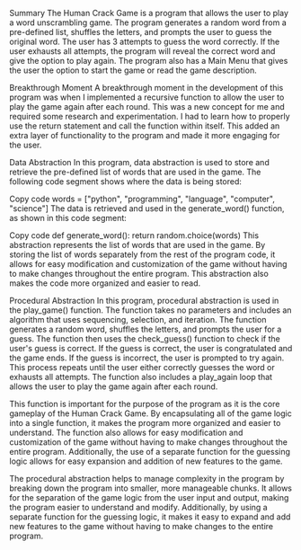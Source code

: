 Summary
The Human Crack Game is a program that allows the user to play a word unscrambling game. The program generates a random word from a pre-defined list, shuffles the letters, and prompts the user to guess the original word. The user has 3 attempts to guess the word correctly. If the user exhausts all attempts, the program will reveal the correct word and give the option to play again. The program also has a Main Menu that gives the user the option to start the game or read the game description.

Breakthrough Moment
A breakthrough moment in the development of this program was when I implemented a recursive function to allow the user to play the game again after each round. This was a new concept for me and required some research and experimentation. I had to learn how to properly use the return statement and call the function within itself. This added an extra layer of functionality to the program and made it more engaging for the user.

Data Abstraction
In this program, data abstraction is used to store and retrieve the pre-defined list of words that are used in the game. The following code segment shows where the data is being stored:

Copy code
words = ["python", "programming", "language", "computer", "science"]
The data is retrieved and used in the generate_word() function, as shown in this code segment:

Copy code
def generate_word():
    return random.choice(words)
This abstraction represents the list of words that are used in the game. By storing the list of words separately from the rest of the program code, it allows for easy modification and customization of the game without having to make changes throughout the entire program. This abstraction also makes the code more organized and easier to read.

Procedural Abstraction
In this program, procedural abstraction is used in the play_game() function. The function takes no parameters and includes an algorithm that uses sequencing, selection, and iteration. The function generates a random word, shuffles the letters, and prompts the user for a guess. The function then uses the check_guess() function to check if the user's guess is correct. If the guess is correct, the user is congratulated and the game ends. If the guess is incorrect, the user is prompted to try again. This process repeats until the user either correctly guesses the word or exhausts all attempts. The function also includes a play_again loop that allows the user to play the game again after each round.

This function is important for the purpose of the program as it is the core gameplay of the Human Crack Game. By encapsulating all of the game logic into a single function, it makes the program more organized and easier to understand. The function also allows for easy modification and customization of the game without having to make changes throughout the entire program. Additionally, the use of a separate function for the guessing logic allows for easy expansion and addition of new features to the game.

The procedural abstraction helps to manage complexity in the program by breaking down the program into smaller, more manageable chunks. It allows for the separation of the game logic from the user input and output, making the program easier to understand and modify. Additionally, by using a separate function for the guessing logic, it makes it easy to expand and add new features to the game without having to make changes to the entire program.
